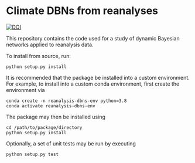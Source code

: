 Climate DBNs from reanalyses
============================
[![DOI](https://zenodo.org/badge/301906792.svg)](https://zenodo.org/badge/latestdoi/301906792)

This repository contains the code used
for a study of dynamic Bayesian networks
applied to reanalysis data.

To install from source, run:

    python setup.py install

It is recommended that the package be installed into a custom
environment. For example, to install into a custom conda
environment, first create the environment via

    conda create -n reanalysis-dbns-env python=3.8
    conda activate reanalysis-dbns-env

The package may then be installed using

    cd /path/to/package/directory
    python setup.py install

Optionally, a set of unit tests may be run by executing

    python setup.py test
